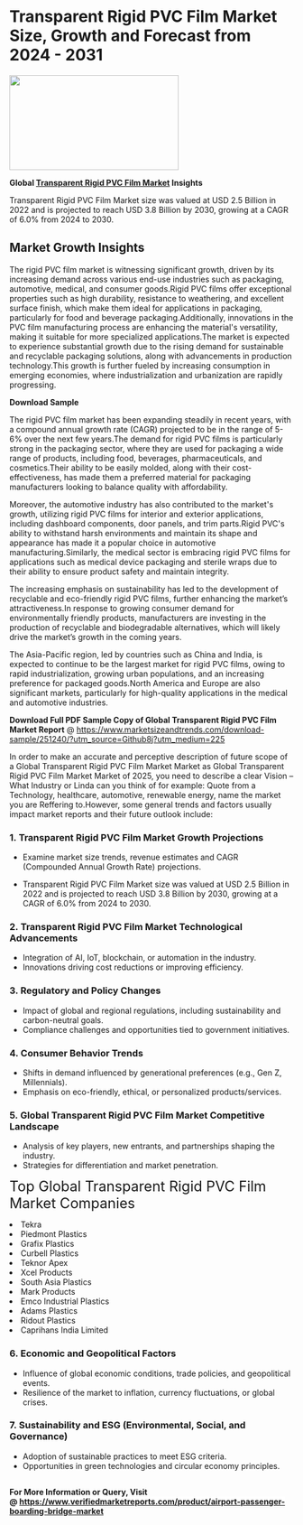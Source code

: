 <H1>Transparent Rigid PVC Film Market Size, Growth and Forecast from 2024 - 2031</H1><img class="aligncenter size-medium wp-image-584254" src="https://thirdeyenews.in/wp-content/uploads/2024/09/Global-Market-Research-300x168.jpeg" alt="" width="300" height="168" /><p><strong>Global&nbsp;<a href="https://www.marketsizeandtrends.com/download-sample/251240/?utm_source=Github8j?utm_medium=225">Transparent Rigid PVC Film Market</a> Insights</strong></p><p>Transparent Rigid PVC Film Market size was valued at USD 2.5 Billion in 2022 and is projected to reach USD 3.8 Billion by 2030, growing at a CAGR of 6.0% from 2024 to 2030.</p><p><h2>Market Growth Insights</h2> <p>The rigid PVC film market is witnessing significant growth, driven by its increasing demand across various end-use industries such as packaging, automotive, medical, and consumer goods.Rigid PVC films offer exceptional properties such as high durability, resistance to weathering, and excellent surface finish, which make them ideal for applications in packaging, particularly for food and beverage packaging.Additionally, innovations in the PVC film manufacturing process are enhancing the material's versatility, making it suitable for more specialized applications.The market is expected to experience substantial growth due to the rising demand for sustainable and recyclable packaging solutions, along with advancements in production technology.This growth is further fueled by increasing consumption in emerging economies, where industrialization and urbanization are rapidly progressing.</p> <p><strong>Download Sample</strong></p> <p>The rigid PVC film market has been expanding steadily in recent years, with a compound annual growth rate (CAGR) projected to be in the range of 5-6% over the next few years.The demand for rigid PVC films is particularly strong in the packaging sector, where they are used for packaging a wide range of products, including food, beverages, pharmaceuticals, and cosmetics.Their ability to be easily molded, along with their cost-effectiveness, has made them a preferred material for packaging manufacturers looking to balance quality with affordability.</p> <p>Moreover, the automotive industry has also contributed to the market's growth, utilizing rigid PVC films for interior and exterior applications, including dashboard components, door panels, and trim parts.Rigid PVC's ability to withstand harsh environments and maintain its shape and appearance has made it a popular choice in automotive manufacturing.Similarly, the medical sector is embracing rigid PVC films for applications such as medical device packaging and sterile wraps due to their ability to ensure product safety and maintain integrity.</p> <p>The increasing emphasis on sustainability has led to the development of recyclable and eco-friendly rigid PVC films, further enhancing the market’s attractiveness.In response to growing consumer demand for environmentally friendly products, manufacturers are investing in the production of recyclable and biodegradable alternatives, which will likely drive the market’s growth in the coming years.</p> <p>The Asia-Pacific region, led by countries such as China and India, is expected to continue to be the largest market for rigid PVC films, owing to rapid industrialization, growing urban populations, and an increasing preference for packaged goods.North America and Europe are also significant markets, particularly for high-quality applications in the medical and automotive industries.</p> <p><span class=""><strong>Download Full PDF Sample Copy of Global Transparent Rigid PVC Film Market Report</strong> @ <a href="https://www.marketsizeandtrends.com/download-sample/251240/?utm_source=Github8j?utm_medium=225" target="_blank">https://www.marketsizeandtrends.com/download-sample/251240/?utm_source=Github8j?utm_medium=225</a></span></p><p>In order to make an accurate and perceptive description of future scope of a Global&nbsp;Transparent Rigid PVC Film Market Market as Global&nbsp;Transparent Rigid PVC Film Market Market of 2025, you need to describe a clear Vision &ndash; What Industry or Linda can you think of for example: Quote from a Technology, healthcare, automotive, renewable energy, name the market you are Reffering to.However, some general trends and factors usually impact market reports and their future outlook include:</p><h3>1.&nbsp;<strong>Transparent Rigid PVC Film Market Growth Projections</strong></h3><ul><li>Examine market size trends, revenue estimates and CAGR (Compounded Annual Growth Rate) projections.</li><li><p>Transparent Rigid PVC Film Market size was valued at USD 2.5 Billion in 2022 and is projected to reach USD 3.8 Billion by 2030, growing at a CAGR of 6.0% from 2024 to 2030.</p></li></ul><h3>2.&nbsp;<strong>Transparent Rigid PVC Film Market Technological Advancements</strong></h3><ul><li>Integration of AI, IoT, blockchain, or automation in the industry.</li><li>Innovations driving cost reductions or improving efficiency.</li></ul><h3>3.&nbsp;<strong>Regulatory and Policy Changes</strong></h3><ul><li>Impact of global and regional regulations, including sustainability and carbon-neutral goals.</li><li>Compliance challenges and opportunities tied to government initiatives.</li></ul><h3>4.&nbsp;<strong>Consumer Behavior Trends</strong></h3><ul><li>Shifts in demand influenced by generational preferences (e.g., Gen Z, Millennials).</li><li>Emphasis on eco-friendly, ethical, or personalized products/services.</li></ul><h3>5.&nbsp;<strong>Global Transparent Rigid PVC Film Market Competitive Landscape</strong></h3><ul><li>Analysis of key players, new entrants, and partnerships shaping the industry.</li><li>Strategies for differentiation and market penetration.</li></ul><p data-pm-slice="1 1 []"><span style="color: inherit; font-family: inherit; font-size: 25px;">Top Global Transparent Rigid PVC Film Market Companies</span></p><div class="" data-test-id=""><p><li>Tekra</li><li> Piedmont Plastics</li><li> Grafix Plastics</li><li> Curbell Plastics</li><li> Teknor Apex</li><li> Xcel Products</li><li> South Asia Plastics</li><li> Mark Products</li><li> Emco Industrial Plastics</li><li> Adams Plastics</li><li> Ridout Plastics</li><li> Caprihans India Limited</li></p></div><h3>6.&nbsp;<strong>Economic and Geopolitical Factors</strong></h3><ul><li>Influence of global economic conditions, trade policies, and geopolitical events.</li><li>Resilience of the market to inflation, currency fluctuations, or global crises.</li></ul><h3>7.&nbsp;<strong>Sustainability and ESG (Environmental, Social, and Governance)</strong></h3><ul><li>Adoption of sustainable practices to meet ESG criteria.</li><li>Opportunities in green technologies and circular economy principles.</li></ul><h2><strong style="font-size: 14px;">For More Information or Query, Visit @&nbsp;</strong><a style="background-color: #ffffff; font-size: 14px;" href="https://www.marketsizeandtrends.com/report/transparent-rigid-pvc-film-market/" target="_blank">https://www.verifiedmarketreports.com/product/airport-passenger-boarding-bridge-market</a></h2>